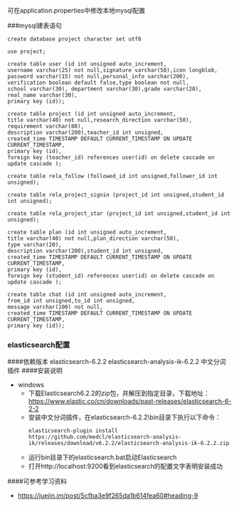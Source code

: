 可在application.properties中修改本地mysql配置

###mysql建表语句
```
create database project character set utf8

use project;

create table user (id int unsigned auto_increment,
username varchar(25) not null,signature varchar(50),icon longblob,
password varchar(15) not null,personal_info varchar(200),
verification boolean default false,type boolean not null,
school varchar(30), department varchar(30),grade varchar(20),
real_name varchar(30),
primary key (id));

create table project (id int unsigned auto_increment,
title varchar(40) not null,research_direction varchar(50),
requirement varchar(80),
description varchar(200),teacher_id int unsigned,
created_time TIMESTAMP DEFAULT CURRENT_TIMESTAMP ON UPDATE CURRENT_TIMESTAMP,
primary key (id),
foreign key (teacher_id) references user(id) on delete cascade on update cascade );

create table rela_follow (followed_id int unsigned,follower_id int unsigned);

create table rela_project_signin (project_id int unsigned,student_id int unsigned);

create table rela_project_star (project_id int unsigned,student_id int unsigned);

create table plan (id int unsigned auto_increment,
title varchar(40) not null,plan_direction varchar(50),
type varchar(20),
description varchar(200),student_id int unsigned,
created_time TIMESTAMP DEFAULT CURRENT_TIMESTAMP ON UPDATE CURRENT_TIMESTAMP,
primary key (id),
foreign key (student_id) references user(id) on delete cascade on update cascade );

create table chat (id int unsigned auto_increment,
from_id int unsigned,to_id int unsigned,
message varchar(100) not null,
created_time TIMESTAMP DEFAULT CURRENT_TIMESTAMP ON UPDATE CURRENT_TIMESTAMP,
primary key (id));
```

### elasticsearch配置
####依赖版本
elasticsearch-6.2.2
elasticsearch-analysis-ik-6.2.2 中文分词插件
####安装说明
* windows
    * 下载Elasticsearch6.2.2的zip包，并解压到指定目录，下载地址：https://www.elastic.co/cn/downloads/past-releases/elasticsearch-6-2-2
    * 安装中文分词插件，在elasticsearch-6.2.2\bin目录下执行以下命令：
        ```
      elasticsearch-plugin install https://github.com/medcl/elasticsearch-analysis-ik/releases/download/v6.2.2/elasticsearch-analysis-ik-6.2.2.zip
        ```
    * 运行bin目录下的elasticsearch.bat启动Elasticsearch
    * 打开http://localhost:9200看到elasticsearch的配置文字表明安装成功
    
    
####可参考学习资料
* https://juejin.im/post/5cfba3e9f265da1b614fea60#heading-9